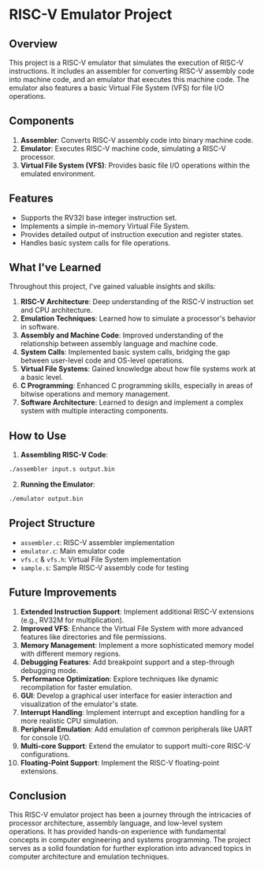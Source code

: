 # RISC-V Emulator Project

## Overview

This project is a RISC-V emulator that simulates the execution of RISC-V instructions. It includes an assembler for converting RISC-V assembly code into machine code, and an emulator that executes this machine code. The emulator also features a basic Virtual File System (VFS) for file I/O operations.

## Components

1. **Assembler**: Converts RISC-V assembly code into binary machine code.
2. **Emulator**: Executes RISC-V machine code, simulating a RISC-V processor.
3. **Virtual File System (VFS)**: Provides basic file I/O operations within the emulated environment.

## Features

- Supports the RV32I base integer instruction set.
- Implements a simple in-memory Virtual File System.
- Provides detailed output of instruction execution and register states.
- Handles basic system calls for file operations.

## What I've Learned

Throughout this project, I've gained valuable insights and skills:

1. **RISC-V Architecture**: Deep understanding of the RISC-V instruction set and CPU architecture.
2. **Emulation Techniques**: Learned how to simulate a processor's behavior in software.
3. **Assembly and Machine Code**: Improved understanding of the relationship between assembly language and machine code.
4. **System Calls**: Implemented basic system calls, bridging the gap between user-level code and OS-level operations.
5. **Virtual File Systems**: Gained knowledge about how file systems work at a basic level.
6. **C Programming**: Enhanced C programming skills, especially in areas of bitwise operations and memory management.
7. **Software Architecture**: Learned to design and implement a complex system with multiple interacting components.

## How to Use

1. **Assembling RISC-V Code**:

```bash
./assembler input.s output.bin
```

2. **Running the Emulator**:
```bash
./emulator output.bin
```

## Project Structure

- `assembler.c`: RISC-V assembler implementation
- `emulator.c`: Main emulator code
- `vfs.c` & `vfs.h`: Virtual File System implementation
- `sample.s`: Sample RISC-V assembly code for testing

## Future Improvements

1. **Extended Instruction Support**: Implement additional RISC-V extensions (e.g., RV32M for multiplication).
2. **Improved VFS**: Enhance the Virtual File System with more advanced features like directories and file permissions.
3. **Memory Management**: Implement a more sophisticated memory model with different memory regions.
4. **Debugging Features**: Add breakpoint support and a step-through debugging mode.
5. **Performance Optimization**: Explore techniques like dynamic recompilation for faster emulation.
6. **GUI**: Develop a graphical user interface for easier interaction and visualization of the emulator's state.
7. **Interrupt Handling**: Implement interrupt and exception handling for a more realistic CPU simulation.
8. **Peripheral Emulation**: Add emulation of common peripherals like UART for console I/O.
9. **Multi-core Support**: Extend the emulator to support multi-core RISC-V configurations.
10. **Floating-Point Support**: Implement the RISC-V floating-point extensions.

## Conclusion

This RISC-V emulator project has been a journey through the intricacies of processor architecture, assembly language, and low-level system operations. It has provided hands-on experience with fundamental concepts in computer engineering and systems programming. The project serves as a solid foundation for further exploration into advanced topics in computer architecture and emulation techniques.